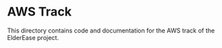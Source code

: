 # AWS Track

This directory contains code and documentation for the AWS track of the ElderEase project.